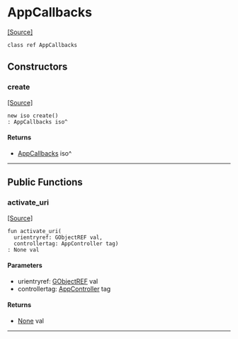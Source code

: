 # AppCallbacks
<span class="source-link">[[Source]](src/minimal-browser/main.md#L90)</span>
```pony
class ref AppCallbacks
```

## Constructors

### create
<span class="source-link">[[Source]](src/minimal-browser/main.md#L90)</span>


```pony
new iso create()
: AppCallbacks iso^
```

#### Returns

* [AppCallbacks](minimal-browser-AppCallbacks.md) iso^

---

## Public Functions

### activate_uri
<span class="source-link">[[Source]](src/minimal-browser/main.md#L91)</span>


```pony
fun activate_uri(
  urientryref: GObjectREF val,
  controllertag: AppController tag)
: None val
```
#### Parameters

*   urientryref: [GObjectREF](minimal-browser-..-gobject-GObjectREF.md) val
*   controllertag: [AppController](minimal-browser-AppController.md) tag

#### Returns

* [None](builtin-None.md) val

---

